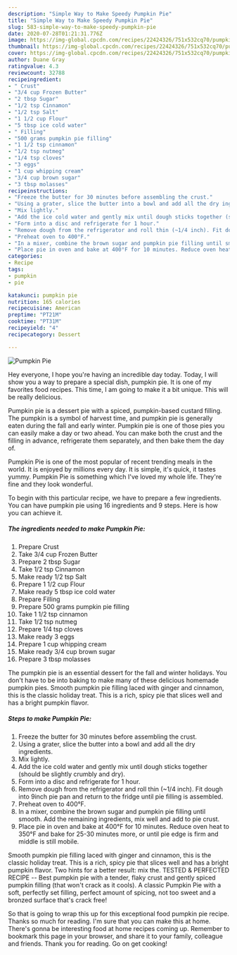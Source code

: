 ```yaml
---
description: "Simple Way to Make Speedy Pumpkin Pie"
title: "Simple Way to Make Speedy Pumpkin Pie"
slug: 583-simple-way-to-make-speedy-pumpkin-pie
date: 2020-07-28T01:21:31.776Z
image: https://img-global.cpcdn.com/recipes/22424326/751x532cq70/pumpkin-pie-recipe-main-photo.jpg
thumbnail: https://img-global.cpcdn.com/recipes/22424326/751x532cq70/pumpkin-pie-recipe-main-photo.jpg
cover: https://img-global.cpcdn.com/recipes/22424326/751x532cq70/pumpkin-pie-recipe-main-photo.jpg
author: Duane Gray
ratingvalue: 4.3
reviewcount: 32788
recipeingredient:
- " Crust"
- "3/4 cup Frozen Butter"
- "2 tbsp Sugar"
- "1/2 tsp Cinnamon"
- "1/2 tsp Salt"
- "1 1/2 cup Flour"
- "5 tbsp ice cold water"
- " Filling"
- "500 grams pumpkin pie filling"
- "1 1/2 tsp cinnamon"
- "1/2 tsp nutmeg"
- "1/4 tsp cloves"
- "3 eggs"
- "1 cup whipping cream"
- "3/4 cup brown sugar"
- "3 tbsp molasses"
recipeinstructions:
- "Freeze the butter for 30 minutes before assembling the crust."
- "Using a grater, slice the butter into a bowl and add all the dry ingredients."
- "Mix lightly."
- "Add the ice cold water and gently mix until dough sticks together (should be slightly crumbly and dry)."
- "Form into a disc and refrigerate for 1 hour."
- "Remove dough from the refrigerator and roll thin (~1/4 inch). Fit dough into 9inch pie pan and return to the fridge until pie filling is assembled."
- "Preheat oven to 400°F."
- "In a mixer, combine the brown sugar and pumpkin pie filling until smooth. Add the remaining ingredients, mix well and add to pie crust."
- "Place pie in oven and bake at 400°F for 10 minutes. Reduce oven heat to 350°F and bake for 25-30 minutes more, or until pie edge is firm and middle is still mobile."
categories:
- Recipe
tags:
- pumpkin
- pie

katakunci: pumpkin pie 
nutrition: 165 calories
recipecuisine: American
preptime: "PT21M"
cooktime: "PT31M"
recipeyield: "4"
recipecategory: Dessert

---
```



![Pumpkin Pie](https://img-global.cpcdn.com/recipes/22424326/751x532cq70/pumpkin-pie-recipe-main-photo.jpg)

Hey everyone, I hope you're having an incredible day today. Today, I will show you a way to prepare a special dish, pumpkin pie. It is one of my favorites food recipes. This time, I am going to make it a bit unique. This will be really delicious.

Pumpkin pie is a dessert pie with a spiced, pumpkin-based custard filling. The pumpkin is a symbol of harvest time, and pumpkin pie is generally eaten during the fall and early winter. Pumpkin pie is one of those pies you can easily make a day or two ahead. You can make both the crust and the filling in advance, refrigerate them separately, and then bake them the day of.

Pumpkin Pie is one of the most popular of recent trending meals in the world. It is enjoyed by millions every day. It is simple, it's quick, it tastes yummy. Pumpkin Pie is something which I've loved my whole life. They're fine and they look wonderful.


To begin with this particular recipe, we have to prepare a few ingredients. You can have pumpkin pie using 16 ingredients and 9 steps. Here is how you can achieve it.

<!--inarticleads1-->

##### The ingredients needed to make Pumpkin Pie:

1. Prepare  Crust
1. Take 3/4 cup Frozen Butter
1. Prepare 2 tbsp Sugar
1. Take 1/2 tsp Cinnamon
1. Make ready 1/2 tsp Salt
1. Prepare 1 1/2 cup Flour
1. Make ready 5 tbsp ice cold water
1. Prepare  Filling
1. Prepare 500 grams pumpkin pie filling
1. Take 1 1/2 tsp cinnamon
1. Take 1/2 tsp nutmeg
1. Prepare 1/4 tsp cloves
1. Make ready 3 eggs
1. Prepare 1 cup whipping cream
1. Make ready 3/4 cup brown sugar
1. Prepare 3 tbsp molasses


The pumpkin pie is an essential dessert for the fall and winter holidays. You don&#39;t have to be into baking to make many of these delicious homemade pumpkin pies. Smooth pumpkin pie filling laced with ginger and cinnamon, this is the classic holiday treat. This is a rich, spicy pie that slices well and has a bright pumpkin flavor. 

<!--inarticleads2-->

##### Steps to make Pumpkin Pie:

1. Freeze the butter for 30 minutes before assembling the crust.
1. Using a grater, slice the butter into a bowl and add all the dry ingredients.
1. Mix lightly.
1. Add the ice cold water and gently mix until dough sticks together (should be slightly crumbly and dry).
1. Form into a disc and refrigerate for 1 hour.
1. Remove dough from the refrigerator and roll thin (~1/4 inch). Fit dough into 9inch pie pan and return to the fridge until pie filling is assembled.
1. Preheat oven to 400°F.
1. In a mixer, combine the brown sugar and pumpkin pie filling until smooth. Add the remaining ingredients, mix well and add to pie crust.
1. Place pie in oven and bake at 400°F for 10 minutes. Reduce oven heat to 350°F and bake for 25-30 minutes more, or until pie edge is firm and middle is still mobile.


Smooth pumpkin pie filling laced with ginger and cinnamon, this is the classic holiday treat. This is a rich, spicy pie that slices well and has a bright pumpkin flavor. Two hints for a better result: mix the. TESTED &amp; PERFECTED RECIPE -- Best pumpkin pie with a tender, flaky crust and gently spiced pumpkin filling (that won&#39;t crack as it cools). A classic Pumpkin Pie with a soft, perfectly set filling, perfect amount of spicing, not too sweet and a bronzed surface that&#39;s crack free! 

So that is going to wrap this up for this exceptional food pumpkin pie recipe. Thanks so much for reading. I'm sure that you can make this at home. There's gonna be interesting food at home recipes coming up. Remember to bookmark this page in your browser, and share it to your family, colleague and friends. Thank you for reading. Go on get cooking!
